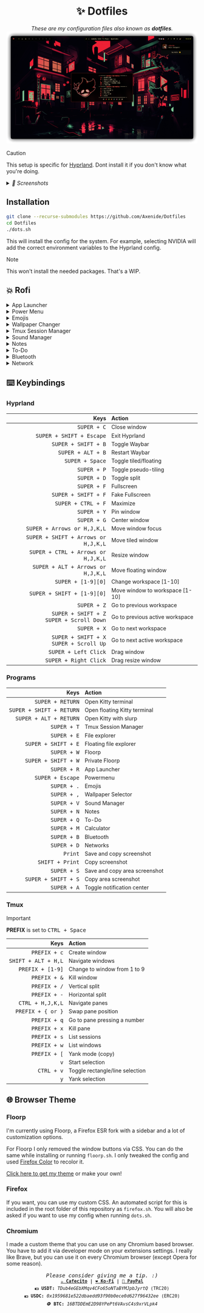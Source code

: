 <h1 align="center">✨ Dotfiles</h1>

<p align="center">
    <i>These are my configuration files also known as <b>dotfiles</b>.</i>
<img src="screenshots/cover.png">
</p>

> [!CAUTION]
> This setup is specific for [Hyprland](https://github.com/hyprwm/Hyprland). Dont install it if you don't know what you're doing.

<details>
<summary><i>
📸 Screenshots
</i></summary>
<img src="screenshots/0.png">
<img src="screenshots/1.png">
<img src="screenshots/2.png">
</details>

## Installation
```bash
git clone --recurse-submodules https://github.com/Axenide/Dotfiles
cd Dotfiles
./dots.sh
```
This will install the config for the system. For example, selecting NVIDIA will add the correct environment variables to the Hyprland config.

> [!NOTE]
> This won't install the needed packages. That's a WIP.

## 💥 Rofi
<details>
  <summary>App Launcher</summary>
    <br>
  <img src="screenshots/rofi/launcher.png">
</details>

<details>
  <summary>Power Menu</summary>
    <br>
  <img src="screenshots/rofi/powermenu.png">
</details>

<details>
  <summary>Emojis</summary>
    <br>
  <img src="screenshots/rofi/emoji.png">
</details>

<details>
  <summary>Wallpaper Changer</summary>
    <br>
  <img src="screenshots/rofi/wallpaper.png">
</details>

<details>
  <summary>Tmux Session Manager</summary>
    <br>
  <img src="screenshots/rofi/tmux.png">
</details>

<details>
  <summary>Sound Manager</summary>
    <br>
  <img src="screenshots/rofi/volume.png">
</details>

<details>
  <summary>Notes</summary>
    <br>
  <img src="screenshots/rofi/notes.png">
</details>

<details>
  <summary>To-Do</summary>
    <br>
  <img src="screenshots/rofi/todo.png">
</details>

<details>
  <summary>Bluetooth</summary>
    <br>
  <img src="screenshots/rofi/bluetooth.png">
</details>

<details>
  <summary>Network</summary>
    <br>
  <img src="screenshots/rofi/network.png">
</details>

## ⌨️ Keybindings

### Hyprland

| Keys                                         | Action                          |
|---------------------------------------------:|:--------------------------------|
| <kbd>SUPER + C</kbd>                                  | Close window                    |
| <kbd>SUPER + SHIFT + Escape</kbd>                     | Exit Hyprland                   |
| <kbd>SUPER + SHIFT + B</kbd>                                  | Toggle Waybar                     |
| <kbd>SUPER + ALT + B</kbd>                            | Restart Waybar                  |
| <kbd>SUPER + Space</kbd>                              | Toggle tiled/floating           |
| <kbd>SUPER + P</kbd>                                  | Toggle pseudo-tiling            |
| <kbd>SUPER + D</kbd>                                  | Toggle split                    |
| <kbd>SUPER + F</kbd>                                  | Fullscreen                      |
| <kbd>SUPER + SHIFT + F</kbd>                          | Fake Fullscreen                 |
| <kbd>SUPER + CTRL + F</kbd>                            | Maximize                        |
| <kbd>SUPER + Y</kbd>                                  | Pin window                      |
| <kbd>SUPER + G</kbd>                                  | Center window                   |
| <kbd>SUPER + Arrows or H,J,K,L</kbd>                  | Move window focus               |
| <kbd>SUPER + SHIFT + Arrows or H,J,K,L</kbd>          | Move tiled window               |
| <kbd>SUPER + CTRL + Arrows or H,J,K,L</kbd>        | Resize window                   |
| <kbd>SUPER + ALT + Arrows or H,J,K,L</kbd>            | Move floating window            |
| <kbd>SUPER + [1-9][0]</kbd>                           | Change workspace [1-10]         |
| <kbd>SUPER + SHIFT + [1-9][0]</kbd>                   | Move window to workspace [1-10] |
| <kbd>SUPER + Z</kbd>                                  | Go to previous workspace        |
| <kbd>SUPER + SHIFT + Z</kbd><br><kbd>SUPER + Scroll Down</kbd> | Go to previous active workspace |
| <kbd>SUPER + X</kbd>                                  | Go to next workspace            |
| <kbd>SUPER + SHIFT + X</kbd><br><kbd>SUPER + Scroll Up</kbd>   | Go to next active workspace     |
| <kbd>SUPER + Left Click</kbd>                         | Drag window                     |
| <kbd>SUPER + Right Click</kbd>                        | Drag resize window              |

### Programs

| Keys                                         | Action                          |
|---------------------------------------------:|:--------------------------------|
| <kbd>SUPER + RETURN</kbd>                             | Open Kitty terminal             |
| <kbd>SUPER + SHIFT + RETURN</kbd>                     | Open floating Kitty terminal    |
| <kbd>SUPER + ALT + RETURN</kbd>                       | Open Kitty with slurp           |
| <kbd>SUPER + T</kbd>                                  | Tmux Session Manager            |
| <kbd>SUPER + E</kbd>                                  | File explorer                   |
| <kbd>SUPER + SHIFT + E</kbd>                          | Floating file explorer          |
| <kbd>SUPER + W</kbd>                                  | Floorp                          |
| <kbd>SUPER + SHIFT + W</kbd>                          | Private Floorp                  |
| <kbd>SUPER + R</kbd>                                  | App Launcher                    |
| <kbd>SUPER + Escape</kbd>                             | Powermenu                       |
| <kbd>SUPER + .</kbd>                                  | Emojis                          |
| <kbd>SUPER + ,</kbd>                                  | Wallpaper Selector              |
| <kbd>SUPER + V</kbd>                                  | Sound Manager                   |
| <kbd>SUPER + N</kbd>                                  | Notes                           |
| <kbd>SUPER + Q</kbd>                                  | To-Do                           |
| <kbd>SUPER + M</kbd>                                  | Calculator                      |
| <kbd>SUPER + B</kbd>                                  | Bluetooth                       |
| <kbd>SUPER + D</kbd>                                  | Networks                        |
| <kbd>Print</kbd>                                      | Save and copy screenshot        |
| <kbd>SHIFT + Print</kbd>                              | Copy screenshot                 |
| <kbd>SUPER + S</kbd>                                  | Save and copy area screenshot   |
| <kbd>SUPER + SHIFT + S</kbd>                          | Copy area screenshot            |
| <kbd>SUPER + A</kbd>                                  | Toggle notification center      |

### Tmux

> [!IMPORTANT]
> **PREFIX** is set to <kbd>CTRL + Space</kbd>

| Keys                | Action                          |
|--------------------:|:--------------------------------|
| <kbd>PREFIX + c</kbd>        | Create window                   |
| <kbd>SHIFT + ALT + H,L</kbd> | Navigate windows                |
| <kbd>PREFIX + [1-9]</kbd>    | Change to window from 1 to 9    |
| <kbd>PREFIX + &</kbd>        | Kill window                     |
| <kbd>PREFIX + /</kbd>        | Vertical split                  |
| <kbd>PREFIX + -</kbd>        | Horizontal split                |
| <kbd>CTRL + H,J,K,L</kbd>    | Navigate panes                  |
| <kbd>PREFIX + { or }</kbd>   | Swap pane position              |
| <kbd>PREFIX + q</kbd>        | Go to pane pressing a number    |
| <kbd>PREFIX + x</kbd>        | Kill pane                       |
| <kbd>PREFIX + s</kbd>        | List sessions                   |
| <kbd>PREFIX + w</kbd>        | List windows                    |
| <kbd>PREFIX + [</kbd>        | Yank mode (copy)                |
| <kbd>v</kbd>                 | Start selection                 |
| <kbd>CTRL + v</kbd>          | Toggle rectangle/line selection |
| <kbd>y</kbd>                 | Yank selection                  |

## 🌐 Browser Theme
### Floorp
I'm currently using Floorp, a Firefox ESR fork with a sidebar and a lot of customization options.

For Floorp I only removed the window buttons via CSS. You can do the same while installing or running `floorp.sh`. I only tweaked the config and used [Firefox Color](https://addons.mozilla.org/es/firefox/addon/firefox-color/) to recolor it.

[Click here to get my theme](https://color.firefox.com/?theme=XQAAAAKcAQAAAAAAAABBqYhm849SCia73laEGccwS-xMDPrv2Sw6Caq-qy5QgqeHG4K15QdnKP13g2bqt8iOj4e4VN6fpUJ5Y-FzVYxdRh4Jahskc87JAlD7QBtVsQPah07ceRE71vdnCbF_-HDpdDsCCgxf762zTxvWjJDI_cSS1JYv7e-yR-YLNlxGjaKfyUVHw9nHlNl5tu0qly99l70ODSB6rI0cc56xlRfomQJbRV-lNKpjgxEvYnXITcE-LiFtvVyliTFWexkCg2ripcVdrjbZdzsVNm4BOXyEIx_gLC3M0vJY_1D8JAA) or make your own!

### Firefox
If you want, you can use my custom CSS. An automated script for this is included in the root folder of this repository as `firefox.sh`. You will also be asked if you want to use my config when running `dots.sh`.

### Chromium
I made a custom theme that you can use on any Chromium based browser. You have to add it via developer mode on your extensions settings. I really like Brave, but you can use it on every Chromium browser (except Opera for some reason).

<p align="center">
<samp>
  <i>Please consider giving me a tip. :)</i>
  <br>
  <sup>
    <b>
    <a href="https://cafecito.app/axenide">☕ Cafecito</a> |
    <a href="https://ko-fi.com/axenide">❤️ Ko-Fi</a> |
    <a href="https://paypal.me/Axenide">💸 PayPal</a>
    </b>
    <br>
    <b>💵 USDT:</b> <i>TDub4eGEbXMqv4CFo65oNTaBYMJpbJyrtQ</i> (TRC20)
    <br>
    <b>💶 USDC:</b> <i>0x1959681e522dbaedd93f90b0ece0d627f96432ee</i> (ERC20)
    <br>
    <b>🪙 BTC:</b> <i>16BTDDEmE2D98YPePt6VAvsC4s9xrVLpk4</i>
  </sup>
</samp>
</p>

